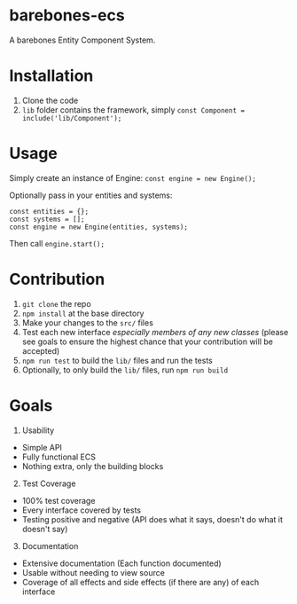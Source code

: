 # barebones-ecs

A barebones Entity Component System.

# Installation

1. Clone the code
2. `lib` folder contains the framework, simply `const Component = include('lib/Component');`

# Usage

Simply create an instance of Engine:
`const engine = new Engine();`

Optionally pass in your entities and systems:
```
const entities = {};
const systems = [];
const engine = new Engine(entities, systems);
```

Then call `engine.start();`

# Contribution

1. `git clone` the repo
2. `npm install` at the base directory
3. Make your changes to the `src/` files
4. Test each new interface *especially members of any new classes* (please see goals to ensure the highest chance that your contribution will be accepted)
5. `npm run test` to build the `lib/` files and run the tests
6. Optionally, to only build the `lib/` files, run `npm run build`

# Goals

1. Usability
  * Simple API
  * Fully functional ECS
  * Nothing extra, only the building blocks

2. Test Coverage
  * 100% test coverage
  * Every interface covered by tests
  * Testing positive and negative (API does what it says, doesn't do what it doesn't say)

3. Documentation
  * Extensive documentation (Each function documented)
  * Usable without needing to view source
  * Coverage of all effects and side effects (if there are any) of each interface
